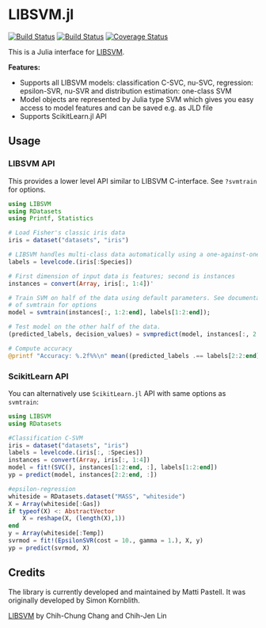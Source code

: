 # LIBSVM.jl

[![Build Status](https://github.com/JuliaML/LIBSVM.jl/workflows/CI/badge.svg)](https://github.com/JuliaML/LIBSVM.jl/actions?query=workflow%3ACI)
[![Build Status](https://ci.appveyor.com/api/projects/status/1v8jpbiy1o7mpi6q/branch/master?svg=true)](https://ci.appveyor.com/project/mpastell/libsvm-jl/branch/master)
[![Coverage Status](https://coveralls.io/repos/github/mpastell/LIBSVM.jl/badge.svg?branch=master)](https://coveralls.io/github/mpastell/LIBSVM.jl?branch=master)

This is a Julia interface for [LIBSVM](http://www.csie.ntu.edu.tw/~cjlin/libsvm/).

**Features:**
* Supports all LIBSVM models: classification C-SVC, nu-SVC, regression: epsilon-SVR, nu-SVR
    and distribution estimation: one-class SVM
* Model objects are represented by Julia type SVM which gives you easy
  access to model features and can be saved e.g. as JLD file
* Supports ScikitLearn.jl API

## Usage

### LIBSVM API

This provides a lower level API similar to LIBSVM C-interface. See `?svmtrain`
for options.

```julia
using LIBSVM
using RDatasets
using Printf, Statistics

# Load Fisher's classic iris data
iris = dataset("datasets", "iris")

# LIBSVM handles multi-class data automatically using a one-against-one strategy
labels = levelcode.(iris[:Species])

# First dimension of input data is features; second is instances
instances = convert(Array, iris[:, 1:4])'

# Train SVM on half of the data using default parameters. See documentation
# of svmtrain for options
model = svmtrain(instances[:, 1:2:end], labels[1:2:end]);

# Test model on the other half of the data.
(predicted_labels, decision_values) = svmpredict(model, instances[:, 2:2:end]);

# Compute accuracy
@printf "Accuracy: %.2f%%\n" mean((predicted_labels .== labels[2:2:end]))*100
```

### ScikitLearn API

You can alternatively use `ScikitLearn.jl` API with same options as `svmtrain`:

```julia
using LIBSVM
using RDatasets

#Classification C-SVM
iris = dataset("datasets", "iris")
labels = levelcode.(iris[:, :Species])
instances = convert(Array, iris[:, 1:4])
model = fit!(SVC(), instances[1:2:end, :], labels[1:2:end])
yp = predict(model, instances[2:2:end, :])

#epsilon-regression
whiteside = RDatasets.dataset("MASS", "whiteside")
X = Array(whiteside[:Gas])
if typeof(X) <: AbstractVector
    X = reshape(X, (length(X),1))
end
y = Array(whiteside[:Temp])
svrmod = fit!(EpsilonSVR(cost = 10., gamma = 1.), X, y)
yp = predict(svrmod, X)
```

## Credits

The library is currently developed and maintained by Matti Pastell. It was originally
developed by Simon Kornblith.

[LIBSVM](http://www.csie.ntu.edu.tw/~cjlin/libsvm/) by Chih-Chung Chang and Chih-Jen Lin
